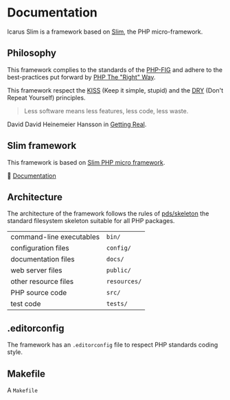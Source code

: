 # Documentation

Icarus Slim is a framework based on [Slim](https://www.slimframework.com), the PHP micro-framework.

## Philosophy

This framework complies to the standards of the [PHP-FIG](https://www.php-fig.org) and adhere to the best-practices put forward by [PHP The "Right" Way](http://www.phptherightway.com).

This framework respect the [KISS](https://nl.wikipedia.org/wiki/KISS-principe) (Keep it simple, stupid) and the [DRY](https://en.wikipedia.org/wiki/Don%27t_repeat_yourself) (Don't Repeat Yourself) principles.

> Less software means less features, less code, less waste.

David David Heinemeier Hansson in [Getting Real](https://www.amazon.com/Getting-Real-Smarter-Successful-Application/dp/0578012812/ref=sr_1_1?ie=UTF8&qid=1518841302&sr=8-1&keywords=getting+real).

## Slim framework

This framework is based on [Slim PHP micro framework](https://www.slimframework.com).

📖 [Documentation](https://www.slimframework.com/docs/)

## Architecture

The architecture of the framework follows the rules of [pds/skeleton](https://github.com/php-pds/skeleton) the standard filesystem skeleton suitable for all PHP packages.

|                          |              |
| ------------------------ | -------------|
| command-line executables | `bin/`       |
| configuration files      | `config/`    |
| documentation files      | `docs/`      |
| web server files         | `public/`    |
| other resource files     | `resources/` |
| PHP source code          | `src/`       |
| test code                | `tests/`     |

## .editorconfig

The framework has an `.editorconfig` file to respect PHP standards coding style.

## Makefile

A `Makefile`